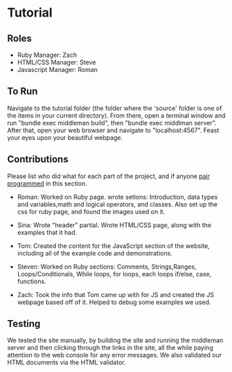 # Tutorial
## Roles
* Ruby Manager: Zach
* HTML/CSS Manager: Steve
* Javascript Manager: Roman

## To Run
Navigate to the tutorial folder (the folder where the 'source' folder is one of the items in your current directory). From there, open a terminal window and run "bundle exec middleman build", then "bundle exec middlman server". After that, open your web browser and navigate to "localhost:4567". Feast your eyes upon your beautiful webpage.

## Contributions
Please list who did what for each part of the project, and if anyone [pair programmed](http://en.wikipedia.org/wiki/Pair_programming) in this section.

* Roman: Worked on Ruby page. wrote setions: Introduction, data types and variables,math and logical operators, and classes. Also set up the css for ruby page, and found the images used on it.

* Sina: Wrote "header" partial. Wrote HTML/CSS page, along with the examples that it had. 

* Tom: Created the content for the JavaScript section of the website, including all of the example code and demonstrations.

* Steven: Worked on Ruby sections: Comments, Strings,Ranges, Loops/Conditionals, While loops, for loops, each loops if/else, case, functions.

* Zach: Took the info that Tom came up with for JS and created the JS webpage based off of it. Helped to debug some examples we used.

## Testing
We tested the site manually, by building the site and running the middleman server and then clicking through the links in the site, all the while paying attention to the web console for any error messages. We also validated our HTML documents via the HTML validator.
